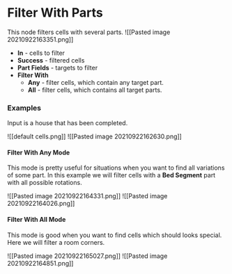 # Filter With Parts
This node filters cells with several parts. 
![[Pasted image 20210922163351.png]]

- **In** - cells to filter
- **Success** - filtered cells
- **Part Fields** - targets to filter
- **Filter With** 
	- **Any** - filter cells, which contain any target part.
	- **All** - filter cells, which contains all target parts.

### Examples
Input is a house that has been completed.

![[default cells.png]]
![[Pasted image 20210922162630.png]]

#### Filter With Any Mode
This mode is pretty useful for situations when you want to find all variations of some part. In this example we will filter cells with a **Bed Segment** part with all possible rotations.

![[Pasted image 20210922164331.png]]
![[Pasted image 20210922164026.png]]


#### Filter With All Mode
This mode is good when you want to find cells which should looks special.
Here we will filter a room corners.

![[Pasted image 20210922165027.png]]
![[Pasted image 20210922164851.png]]
